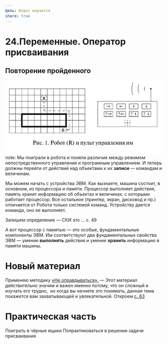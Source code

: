 ```yaml
---
Цель: Класс научится
share: true
---
```

# 24.Переменные. Оператор присваивания
## Повторение пройденного

![](./images/robot.png)
note: Мы поиграли в робота и поняли различие между режимом непостредственного управления и програмным управлением. И теперь должны перейти от действий над объектами к их **записи** — командам и  величинам.

Мы можем начать с устройства ЭВМ. Как вызнаете, машина состоит, в основном, из процессора и памяти. Процессор выполняет действия, память хранит информацию об объектах и величинах, с которыми работает процессор. Все остальное (принтер, экран, дисковод и пр.) отличается от Робота только системой команд. Устройству дается команда, оно ее выполняет. 

Запишем определение — СКИ это ... с. 49

А вот процессор с памятью — это особые, фундаментальные компоненты ЭВМ. Им соответствуют два фундаментальных свойства ЭВМ — умение **выполнять** действия и умение **хранить** информацию в памяти машины.

# Новый материал
Применяю методику [«Не оправдываться».](./pdf/lemov.pdf)
— Этот материал действительно значим и важен именно потому, что он сложный и изучать его трудно,  но когда вы начнете это понимать, данная тема покажется вам захватывающей и увлекательной. 
Откроем [с. 63](./pdf/8_kl_bosova.pdf)

# Практическая часть
Поиграть в чёрные ящики
Попрактиковаться в решении задачи присваивания